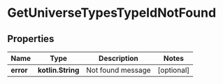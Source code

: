
# GetUniverseTypesTypeIdNotFound

## Properties
Name | Type | Description | Notes
------------ | ------------- | ------------- | -------------
**error** | **kotlin.String** | Not found message |  [optional]



